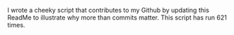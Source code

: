 I wrote a cheeky script that contributes to my Github by updating this ReadMe to illustrate why more than commits matter. This script has run 621 times.